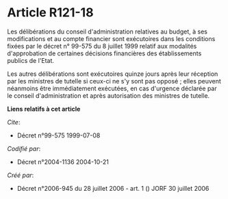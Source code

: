 # Article R121-18

Les délibérations du conseil d'administration relatives au budget, à ses modifications et au compte financier sont
exécutoires dans les conditions fixées par le décret n° 99-575 du 8 juillet 1999 relatif aux modalités d'approbation de
certaines décisions financières des établissements publics de l'Etat.

Les autres délibérations sont exécutoires quinze jours après leur réception par les ministres de tutelle si ceux-ci ne s'y
sont pas opposé ; elles peuvent néanmoins être immédiatement exécutées, en cas d'urgence déclarée par le conseil
d'administration et après autorisation des ministres de tutelle.

**Liens relatifs à cet article**

_Cite_:

  - Décret n°99-575 1999-07-08

_Codifié par_:

  - Décret n°2004-1136 2004-10-21

_Créé par_:

  - Décret n°2006-945 du 28 juillet 2006 - art. 1 () JORF 30 juillet 2006
